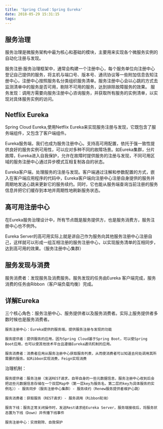 ```yaml
---
title: 'Spring Cloud：Spring Eureka'
date: 2018-05-29 15:31:15
tags:
---
```


## 服务治理
服务治理是微服务架构中最为核心和基础的模块，主要用来实现各个微服务实例的自动化注册与发现。

服务注册:服务治理框架中，通常会构建一个注册中心，每个服务单位向注册中心登记自己提供的服务，将主机与端口号、版本号、通讯协议等一些附加信息告知注册中心，注册中心按照服务名分类组织服务清单。服务注册中心会以心跳的方式去监测清单中的服务是否可用，剔除不可用的服务，达到排除故障服务的效果。
服务发现：调用方需要向服务注册中心咨询服务，并获取所有服务的实例清单，以实现对具体服务实例的访问。
## Netflix Eureka
Spring Cloud Eureka,使用Netflix Eureka来实现服务注册与发现，它既包含了服务端组件，又包含了客户端组件。

Eureka服务端，我们也成为服务注册中心。支持高可用配置，依托于强一致性提供良好的服务实例可用性，可以应对多种不同的故障场景。如Eureka集群，分片故障，Eureka进入自我保护，允许在故障时提供服务的注册与发现，不同可用区域的服务注册中心通过异步模式互相复制各自的状态。

Eureka客户端，处理服务的注册与发现。客户端通过注解和参数配置的方式，嵌入在客户端应用程序的代码中，Eureka客户端向注册中心注册自身提供的服务并周期地发送心跳来更新它的服务续约。同时，它也能从服务端查询当前注册的服务信息并把它们缓存到本地并周期性地刷新服务状态。
## 高可用注册中心
在Eureka服务治理设计中，所有节点既是服务提供方，也是服务消费方，服务注册中心也不例外。

Eureka Server的高可用实际上就是讲自己作为服务向其他服务注册中心注册自己，这样就可以形成一组互相注册的服务注册中心，以实现服务清单的互相同步，达到高可用的效果。（服务注册中心集群）
## 服务发现与消费
服务消费者：发现服务及消费服务。服务发现的任务由Eureka 客户端完成，服务消费的任务由Ribbon（客户端负载均衡）完成。
<!--hello -jar的方式完成多服务实例的启动-->
## 详解Eureka
三个核心角色：服务注册中心、服务提供者以及服务消费者。实际上服务提供者多数时候也是服务消费者。

    服务注册中心：Eureka提供的服务端，提供服务注册与发现的功能
    
    服务提供者：提供服务的应用，因为Spring Cloud基于Spring Boot，可以使Spring Boot应用，也可以使其他技术平台且遵循Eureka通讯机制的应用。

    服务消费者：消费者应用从服务注册中心获取服务列表，从而使消费者可以知道去何处调用其所需要的服务。如Ribbon实现消费，Feign实现消费
治理机制：

    服务提供者：服务注册（发送REST请求，自带自身的一些元数据信息，服务注册中心收到后会把这些元数据信息存储在一个双层Map中（第一层key为服务名，第二层的key为具体服务的实例名））- 服务同步（服务注册中心集群）- 服务续约（Renew服务提供者维护心跳）

    服务消费者：获取服务（REST请求）- 服务调用（Ribbon轮询）

    服务下线：服务正常关闭操作时，发送Rest请求给Eureka Server，服务端接收后，将服务状态置为下线（Down）并传播下线事件

    服务注册中心：实效剔除、自我保护


